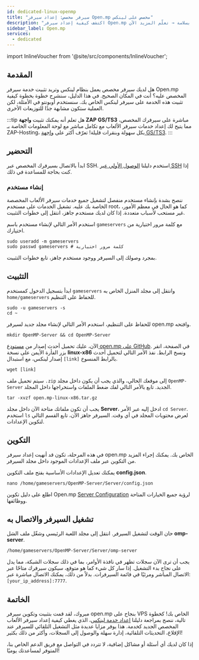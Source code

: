 ```yaml
---
id: dedicated-linux-openmp
title: "سيرفر مخصص: إعداد سيرفر Open.mp مخصص على لينكس"
description: "اكتشف كيفية إعداد سيرفر Open.mp المخصص على سيرفر لينكس الخاص بك لاستضافة الألعاب وإدارتها بسلاسة → تعلّم المزيد الآن"
sidebar_label: Open.mp
services:
  - dedicated
---
```


import InlineVoucher from '@site/src/components/InlineVoucher';

## المقدمة
هل لديك سيرفر مخصص يعمل بنظام لينكس وتريد تثبيت خدمة سيرفر Open.mp المخصص عليه؟ أنت في المكان الصحيح. في هذا الدليل، سنشرح خطوة بخطوة كيفية تثبيت هذه الخدمة على سيرفر لينكس الخاص بك. سنستخدم أوبونتو في الأمثلة، لكن العملية ستكون مشابهة جدًا للتوزيعات الأخرى.

:::tip
هل تعلم أنه يمكنك تثبيت **واجهة ZAP GS/TS3** مباشرة على سيرفرك المخصص، مما يتيح لك إعداد خدمات سيرفر الألعاب مع تكامل مباشر مع لوحة المعلومات الخاصة بـ ZAP-Hosting، بكل سهولة وبنقرات قليلة! تعرّف أكثر على [واجهة GS/TS3](dedicated-linux-gs-interface.md).
:::

<InlineVoucher />

## التحضير

ابدأ بالاتصال بسيرفرك المخصص عبر SSH. استخدم دليلنا [الوصول الأولي عبر SSH](dedicated-linux-ssh.md) إذا كنت بحاجة للمساعدة في ذلك.

### إنشاء مستخدم

ننصح بشدة بإنشاء مستخدم منفصل لتشغيل جميع خدمات سيرفر الألعاب المخصصة الخاصة بك عليه. تشغيل الخدمات على مستخدم root، كما هو الحال في معظم الأمور، غير مستحب لأسباب متعددة. إذا كان لديك مستخدم جاهز، انتقل إلى خطوات التثبيت.

استخدم الأمر التالي لإنشاء مستخدم باسم `gameservers` مع كلمة مرور اختيارية من اختيارك.

```
sudo useradd -m gameservers
sudo passwd gameservers # كلمة مرور اختيارية
```

بمجرد وصولك إلى السيرفر ووجود مستخدم جاهز، تابع خطوات التثبيت.

## التثبيت

ابدأ بتسجيل الدخول كمستخدم `gameservers` وانتقل إلى مجلد المنزل الخاص به `home/gameservers` للحفاظ على التنظيم.
```
sudo -u gameservers -s
cd ~
```

للحفاظ على التنظيم، استخدم الأمر التالي لإنشاء مجلد جديد لسيرفر open.mp وافتحه.
```
mkdir OpenMP-Server && cd OpenMP-Server
```

الآن، عليك تحميل أحدث إصدار من [مستودع open.mp على GitHub](https://github.com/openmultiplayer/open.mp/releases). في الصفحة، انقر بزر الفأرة الأيمن على نسخة **linux-x86** ونسخ الرابط. نفذ الأمر التالي لتحميل أحدث إصدار لينكس، مع استبدال `[link]` بالرابط المنسوخ.
```
wget [link]
```

سيتم تحميل ملف `.zip` إلى موقعك الحالي، والذي يجب أن يكون داخل مجلد `OpenMP-Server` الجديد. تابع بالأمر التالي لفك ضغط الملفات واستخراجها داخل المجلد.
```
tar -xvzf open.mp-linux-x86.tar.gz
```

يجب أن تكون ملفاتك متاحة الآن داخل مجلد **Server**، ادخل إليه عبر الأمر `cd Server`. استخدم `ls` لعرض محتويات المجلد في أي وقت. السيرفر جاهز الآن، تابع القسم التالي لتكوين الإعدادات.

## التكوين

في هذه المرحلة، تكون قد أنهيت إعداد سيرفر open.mp الخاص بك. يمكنك إجراء المزيد من التكوين عبر ملف الإعدادات الموجود داخل مجلد السيرفر.

يمكنك تعديل الإعدادات الأساسية بفتح ملف التكوين **config.json**.
```
nano /home/gameservers/OpenMP-Server/Server/config.json
```

اطلع على دليل تكوين Open.mp [Server Configuration](openmp-configuration.md) لرؤية جميع الخيارات المتاحة ووظائفها.

## تشغيل السيرفر والاتصال به

حان الوقت لتشغيل السيرفر. انتقل إلى مجلد اللعبة الرئيسي وشغّل ملف الشل **omp-server**.
```
/home/gameservers/OpenMP-Server/Server/omp-server
```

يجب أن ترى الآن سجلات تظهر في نافذة الأوامر، بما في ذلك سجلات الشبكة، مما يدل على نجاح بدء التشغيل. إذا سار كل شيء كما هو متوقع، سيكون سيرفرك متاحًا عبر الاتصال المباشر ومرئيًا في قائمة السيرفرات. بدلاً من ذلك، يمكنك الاتصال مباشرة عبر: `[your_ip_address]:7777`.

## الخاتمة

مبروك، لقد قمت بتثبيت وتكوين سيرفر open.mp بنجاح على VPS الخاص بك! كخطوة تالية، ننصح بمراجعة دليلنا [إعداد خدمة لينكس](dedicated-linux-create-gameservice.md)، الذي يغطي كيفية إعداد سيرفر الألعاب المخصص الجديد كخدمة. هذا يوفر مزايا عديدة مثل التشغيل التلقائي للسيرفر عند الإقلاع، التحديثات التلقائية، إدارة سهلة والوصول إلى السجلات، وأكثر من ذلك بكثير!

إذا كان لديك أي أسئلة أو مشاكل إضافية، لا تتردد في التواصل مع فريق الدعم الخاص بنا، المتوفر لمساعدتك يوميًا!

<InlineVoucher />